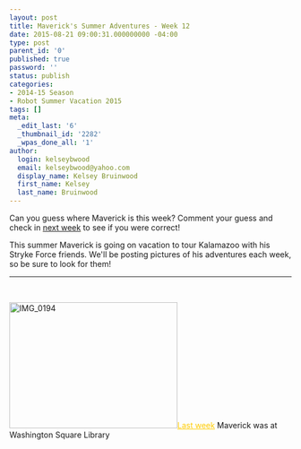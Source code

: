 ```yaml
---
layout: post
title: Maverick's Summer Adventures - Week 12
date: 2015-08-21 09:00:31.000000000 -04:00
type: post
parent_id: '0'
published: true
password: ''
status: publish
categories:
- 2014-15 Season
- Robot Summer Vacation 2015
tags: []
meta:
  _edit_last: '6'
  _thumbnail_id: '2282'
  _wpas_done_all: '1'
author:
  login: kelseybwood
  email: kelseybwood@yahoo.com
  display_name: Kelsey Bruinwood
  first_name: Kelsey
  last_name: Bruinwood
---
```

<p>Can you guess where Maverick is this week? Comment your guess and check in <span style="text-decoration: underline; color: #ffcc00;"><a href="http://strykeforce.org/2015/08/28/mavericks-summer-adventures-week-13/" target="_blank">next week</a></span> to see if you were correct!</p>
<p>This summer Maverick is going on vacation to tour Kalamazoo with his Stryke Force friends. We'll be posting pictures of his adventures each week, so be sure to look for them!</p>
<hr />
<p>&nbsp;</p>
<p><a href="http://strykeforce.org/wp-content/uploads/2015/08/IMG_0194.jpg"><img class=" size-medium wp-image-2306 alignleft" src="{{ site.baseurl }}/assets/images/IMG_0194-300x225.jpg" alt="IMG_0194" width="300" height="225" /></a><span style="text-decoration: underline; color: #ffcc00;"><a style="color: #ffcc00; text-decoration: underline;" href="http://strykeforce.org/2015/08/14/mavericks-summer-adventures-week-11/" target="_blank">Last week</a></span> Maverick was at Washington Square Library</p>
<p>&nbsp;</p>
<p>&nbsp;</p>
<p>&nbsp;</p>
<p>&nbsp;</p>
<p>&nbsp;</p>
<p>&nbsp;</p>
